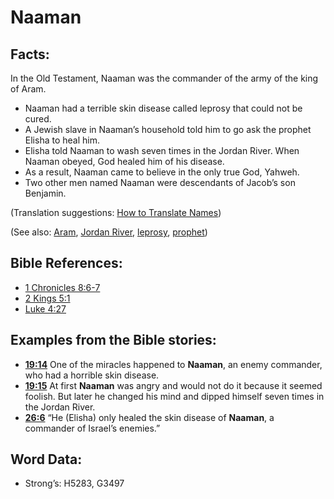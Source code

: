 # Naaman

## Facts:

In the Old Testament, Naaman was the commander of the army of the king of Aram.

* Naaman had a terrible skin disease called leprosy that could not be cured.
* A Jewish slave in Naaman’s household told him to go ask the prophet Elisha to heal him.
* Elisha told Naaman to wash seven times in the Jordan River. When Naaman obeyed, God healed him of his disease.
* As a result, Naaman came to believe in the only true God, Yahweh.
* Two other men named Naaman were descendants of Jacob’s son Benjamin.

(Translation suggestions: [How to Translate Names](rc://en/ta/man/translate/translate-names))

(See also: [Aram](../names/aram.md), [Jordan River](../names/jordanriver.md), [leprosy](../other/leprosy.md), [prophet](../kt/prophet.md))

## Bible References:

* [1 Chronicles 8:6-7](rc://en/tn/help/1ch/08/06)
* [2 Kings 5:1](rc://en/tn/help/2ki/05/01)
* [Luke 4:27](rc://en/tn/help/luk/04/27)

## Examples from the Bible stories:

* __[19:14](rc://en/tn/help/obs/19/14)__ One of the miracles happened to __Naaman__, an enemy commander, who had a horrible skin disease.
* __[19:15](rc://en/tn/help/obs/19/15)__ At first __Naaman__ was angry and would not do it because it seemed foolish. But later he changed his mind and dipped himself seven times in the Jordan River.
* __[26:6](rc://en/tn/help/obs/26/06)__ “He (Elisha) only healed the skin disease of __Naaman__, a commander of Israel’s enemies.”

## Word Data:

* Strong’s: H5283, G3497
